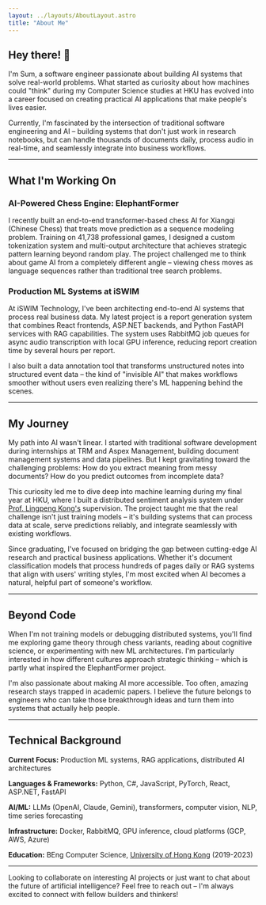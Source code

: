 ```yaml
---
layout: ../layouts/AboutLayout.astro
title: "About Me"
---
```


## Hey there! 👋

I'm Sum, a software engineer passionate about building AI systems that solve real-world problems. What started as curiosity about how machines could "think" during my Computer Science studies at HKU has evolved into a career focused on creating practical AI applications that make people's lives easier.

Currently, I'm fascinated by the intersection of traditional software engineering and AI – building systems that don't just work in research notebooks, but can handle thousands of documents daily, process audio in real-time, and seamlessly integrate into business workflows.

---

## What I'm Working On

### AI-Powered Chess Engine: ElephantFormer
I recently built an end-to-end transformer-based chess AI for Xiangqi (Chinese Chess) that treats move prediction as a sequence modeling problem. Training on 41,738 professional games, I designed a custom tokenization system and multi-output architecture that achieves strategic pattern learning beyond random play. The project challenged me to think about game AI from a completely different angle – viewing chess moves as language sequences rather than traditional tree search problems.

### Production ML Systems at iSWIM
At iSWIM Technology, I've been architecting end-to-end AI systems that process real business data. My latest project is a report generation system that combines React frontends, ASP.NET backends, and Python FastAPI services with RAG capabilities. The system uses RabbitMQ job queues for async audio transcription with local GPU inference, reducing report creation time by several hours per report.

I also built a data annotation tool that transforms unstructured notes into structured event data – the kind of "invisible AI" that makes workflows smoother without users even realizing there's ML happening behind the scenes.

---

## My Journey

My path into AI wasn't linear. I started with traditional software development during internships at TRM and Aspex Management, building document management systems and data pipelines. But I kept gravitating toward the challenging problems: How do you extract meaning from messy documents? How do you predict outcomes from incomplete data?

This curiosity led me to dive deep into machine learning during my final year at HKU, where I built a distributed sentiment analysis system under [Prof. Lingpeng Kong's](https://ikekonglp.github.io/) supervision. The project taught me that the real challenge isn't just training models – it's building systems that can process data at scale, serve predictions reliably, and integrate seamlessly with existing workflows.

Since graduating, I've focused on bridging the gap between cutting-edge AI research and practical business applications. Whether it's document classification models that process hundreds of pages daily or RAG systems that align with users' writing styles, I'm most excited when AI becomes a natural, helpful part of someone's workflow.

---

## Beyond Code

When I'm not training models or debugging distributed systems, you'll find me exploring game theory through chess variants, reading about cognitive science, or experimenting with new ML architectures. I'm particularly interested in how different cultures approach strategic thinking – which is partly what inspired the ElephantFormer project.

I'm also passionate about making AI more accessible. Too often, amazing research stays trapped in academic papers. I believe the future belongs to engineers who can take those breakthrough ideas and turn them into systems that actually help people.

---

## Technical Background

**Current Focus:** Production ML systems, RAG applications, distributed AI architectures

**Languages & Frameworks:** Python, C#, JavaScript, PyTorch, React, ASP.NET, FastAPI

**AI/ML:** LLMs (OpenAI, Claude, Gemini), transformers, computer vision, NLP, time series forecasting

**Infrastructure:** Docker, RabbitMQ, GPU inference, cloud platforms (GCP, AWS, Azure)

**Education:** BEng Computer Science, [University of Hong Kong](https://www.hku.hk/) (2019-2023)

---

Looking to collaborate on interesting AI projects or just want to chat about the future of artificial intelligence? Feel free to reach out – I'm always excited to connect with fellow builders and thinkers!